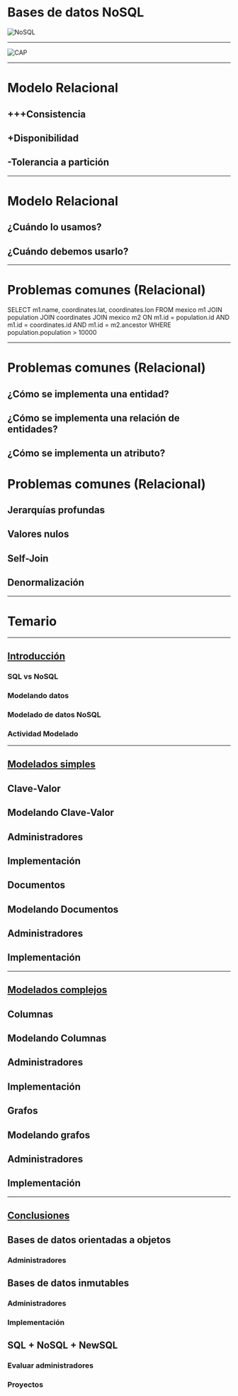 # Bases de datos NoSQL

![NoSQL](https://francoistoquer.com/img/nosql.png)

---

![CAP](https://lh3.googleusercontent.com/agYqNtr4FLP70zAVsnRl7s_R8mHPojbgHpXcbD-5VGhYz4ilI1pMDKLb77girBsQwusf41Zbj9EKYA=w1366-h655-rw)

---

# Modelo Relacional
## +++Consistencia
## +Disponibilidad
## -Tolerancia a partición

---

# Modelo Relacional
## ¿Cuándo lo usamos?
## ¿Cuándo debemos usarlo?

---

# Problemas comunes (Relacional)
SELECT m1.name, coordinates.lat, coordinates.lon 
FROM mexico m1
  JOIN population
  JOIN coordinates
  JOIN mexico m2
    ON m1.id = population.id
    AND m1.id = coordinates.id
    AND m1.id = m2.ancestor
  WHERE population.population > 10000

---

# Problemas comunes (Relacional)

## ¿Cómo se implementa una entidad?
## ¿Cómo se implementa una relación de entidades?
## ¿Cómo se implementa un atributo?

# Problemas comunes (Relacional)

## Jerarquías profundas
## Valores nulos
## Self-Join
## Denormalización

---

# Temario

---

## [Introducción]()
### SQL vs NoSQL
### Modelando datos
### Modelado de datos NoSQL
### Actividad Modelado

---

## [Modelados simples]()
## Clave-Valor
## Modelando Clave-Valor
## Administradores
## Implementación
## Documentos
## Modelando Documentos
## Administradores
## Implementación

---

## [Modelados complejos]()
## Columnas
## Modelando Columnas
## Administradores
## Implementación
## Grafos
## Modelando grafos
## Administradores
## Implementación

---

## [Conclusiones]()
## Bases de datos orientadas a objetos
### Administradores
## Bases de datos inmutables
### Administradores
### Implementación
## SQL + NoSQL + NewSQL
### Evaluar administradores
### Proyectos

